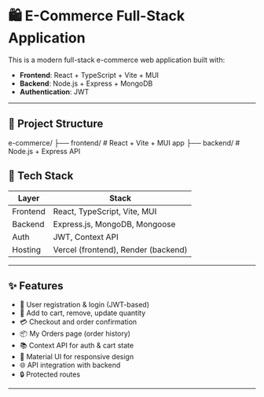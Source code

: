 # 🛍️ E-Commerce Full-Stack Application

This is a modern full-stack e-commerce web application built with:

- **Frontend**: React + TypeScript + Vite + MUI
- **Backend**: Node.js + Express + MongoDB
- **Authentication**: JWT

---

## 📂 Project Structure

e-commerce/
├── frontend/ # React + Vite + MUI app
├── backend/ # Node.js + Express API


## 🧰 Tech Stack

| Layer     | Stack                              |
|-----------|-------------------------------------|
| Frontend  | React, TypeScript, Vite, MUI        |
| Backend   | Express.js, MongoDB, Mongoose       |
| Auth      | JWT, Context API                    |
| Hosting   | Vercel (frontend), Render (backend) |

---

## ✨ Features

- 🔐 User registration & login (JWT-based)
- 🛒 Add to cart, remove, update quantity
- 💳 Checkout and order confirmation
- 📦 My Orders page (order history)
- 📚 Context API for auth & cart state
- 💅 Material UI for responsive design
- 🌐 API integration with backend
- 🔒 Protected routes

---

